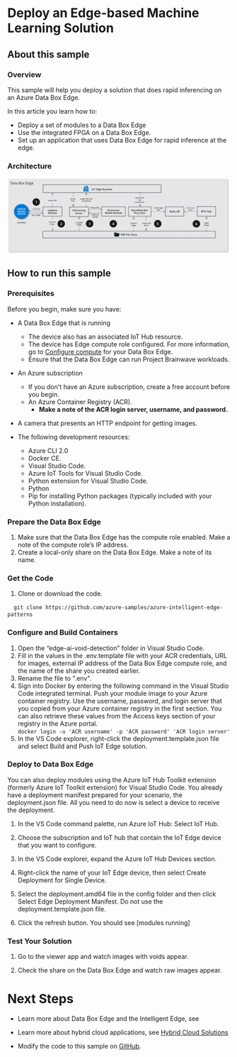 # Deploy an Edge-based Machine Learning Solution
## About this sample
### Overview
This sample will help you deploy a solution that does rapid
inferencing on an Azure Data Box Edge.

In this article you learn how to:
  - Deploy a set of modules to a Data Box Edge
  - Use the integrated FPGA on a Data Box Edge.
  - Set up an application that uses Data Box Edge for rapid inference at
    the edge.

### Architecture
![](.\\edgeai-media\\/media/image1.png)

## How to run this sample
### Prerequisites
Before you begin, make sure you have:
  - A Data Box Edge that is running
      - The device also has an associated IoT Hub resource.
      - The device has Edge compute role configured. For more
        information, go to [<span class="underline">Configure
        compute</span>](https://docs.microsoft.com/en-us/azure/databox-online/data-box-edge-deploy-configure-compute#configure-compute) for
        your Data Box Edge.
      - Ensure that the Data Box Edge can run Project Brainwave
        workloads.

  - An Azure subscription
      - If you don't have an Azure subscription, create a free account
        before you begin.
      - An Azure Container Registry (ACR).
          - **Make a note of the ACR login server, username, and
            password.**
  - A camera that presents an HTTP endpoint for getting images.
  - The following development resources:
      - Azure CLI 2.0    
      - Docker CE.    
      - Visual Studio Code.    
      - Azure IoT Tools for Visual Studio Code.    
      - Python extension for Visual Studio Code.    
      - Python    
      - Pip for installing Python packages (typically included with your
        Python installation).

### Prepare the Data Box Edge

1.  Make sure that the Data Box Edge has the compute role enabled. Make
    a note of the compute role’s IP address.
2.  Create a local-only share on the Data Box Edge. Make a note of its
    name.

### Get the Code

1.  Clone or download the code.
```
  git clone https://github.com/azure-samples/azure-intelligent-edge-patterns
```
### Configure and Build Containers
1.  Open the “edge-ai-void-detection” folder in Visual Studio Code.
2.  Fill in the values in the .env.template file with your ACR credentials, URL
    for images, external IP address of the Data Box Edge compute role,
    and the name of the share you created earlier.
3.  Rename the file to ".env".
4.  Sign into Docker by entering the following command in the Visual
    Studio Code integrated terminal. Push your module image to your
    Azure container registry. Use the username, password, and login
    server that you copied from your Azure container registry in the
    first section. You can also retrieve these values from the Access
    keys section of your registry in the Azure portal.    
`docker login -u 'ACR username' -p 'ACR password' 'ACR login
        server'`
5.  In the VS Code explorer, right-click the deployment.template.json
    file and select Build and Push IoT Edge solution.

### Deploy to Data Box Edge

You can also deploy modules using the Azure IoT Hub Toolkit extension
(formerly Azure IoT Toolkit extension) for Visual Studio Code. You
already have a deployment manifest prepared for your scenario, the
deployment.json file. All you need to do now is select a device to
receive the deployment.

1.  In the VS Code command palette, run Azure IoT Hub: Select IoT Hub.

2.  Choose the subscription and IoT hub that contain the IoT Edge device
    that you want to configure.

3.  In the VS Code explorer, expand the Azure IoT Hub Devices section.

4.  Right-click the name of your IoT Edge device, then select Create
    Deployment for Single Device.

5.  Select the deployment.amd64 file in the config folder and then click
    Select Edge Deployment Manifest. Do not use the
    deployment.template.json file.

6.  Click the refresh button. You should see \[modules running\]

### Test Your Solution

1.  Go to the viewer app and watch images with voids appear.

2.  Check the share on the Data Box Edge and watch raw images appear.

# Next Steps

  - Learn more about Data Box Edge and the Intelligent Edge, see

  - Learn more about hybrid cloud applications, see [Hybrid Cloud
    Solutions](https://aka.ms/azsdevtutorials)

  - Modify the code to this sample on
    [GitHub](https://github.com/Azure-Samples/azure-intelligent-edge-patterns).
